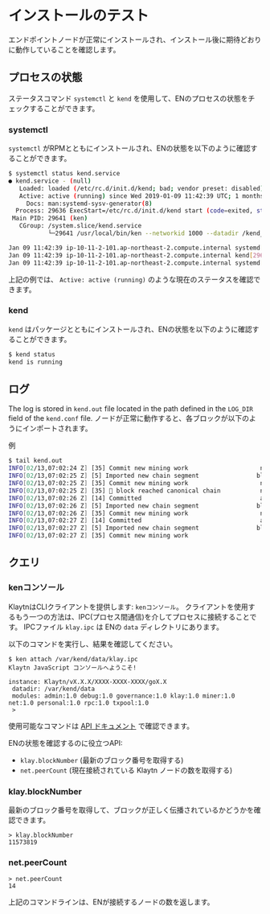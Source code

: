 # インストールのテスト <a id="testing-the-installation"></a>

エンドポイントノードが正常にインストールされ、インストール後に期待どおりに動作していることを確認します。

## プロセスの状態 <a id="process-status"></a>

ステータスコマンド `systemctl` と `kend` を使用して、ENのプロセスの状態をチェックすることができます。

### systemctl <a id="systemctl"></a>

`systemctl` がRPMとともにインストールされ、ENの状態を以下のように確認することができます。

```bash
$ systemctl status kend.service
● kend.service - (null)
   Loaded: loaded (/etc/rc.d/init.d/kend; bad; vendor preset: disabled)
   Active: active (running) since Wed 2019-01-09 11:42:39 UTC; 1 months 4 days ago
     Docs: man:systemd-sysv-generator(8)
  Process: 29636 ExecStart=/etc/rc.d/init.d/kend start (code=exited, status=0/SUCCESS)
 Main PID: 29641 (ken)
   CGroup: /system.slice/kend.service
           └─29641 /usr/local/bin/ken --networkid 1000 --datadir /kend_home --port 32323 --srvtype fasthttp --metrics --prometheus --verbosity 3 --txpool.global...

Jan 09 11:42:39 ip-10-11-2-101.ap-northeast-2.compute.internal systemd[1]: 開始 (null) ...
Jan 09 11:42:39 ip-10-11-2-101.ap-northeast-2.compute.internal kend[29636]: Starting kend: [ OK ]
Jan 09 11:42:39 ip-10-11-2-101.ap-northeast-2.compute.internal systemd[1]: Started (null).
```

上記の例では、 `Active: active (running)` のような現在のステータスを確認できます。

### kend <a id="kend"></a>

`kend` はパッケージとともにインストールされ、ENの状態を以下のように確認することができます。

```bash
$ kend status
kend is running
```

## ログ <a id="logs"></a>

The log is stored in `kend.out` file located in the path defined in the `LOG_DIR` field of the `kend.conf` file. ノードが正常に動作すると、各ブロックが以下のようにインポートされます。

例

```bash
$ tail kend.out
INFO[02/13,07:02:24 Z] [35] Commit new mining work                    number=11572924 txs=0 elapsed=488.336µs
INFO[02/13,07:02:25 Z] [5] Imported new chain segment                blocks=1 txs=0 mgas=0.000     elapsed=1.800ms   mgasps=0.000       number=11572924 hash=f46d09…ffb2dc cache=1.59mB
INFO[02/13,07:02:25 Z] [35] Commit new mining work                    number=11572925 txs=0 elapsed=460.485µs
INFO[02/13,07:02:25 Z] [35] 🔗 block reached canonical chain           number=11572919 hash=01e889…524f02
INFO[02/13,07:02:26 Z] [14] Committed                                 address=0x1d4E05BB72677cB8fa576149c945b57d13F855e4 hash=1fabd3…af66fe number=11572925
INFO[02/13,07:02:26 Z] [5] Imported new chain segment                blocks=1 txs=0 mgas=0.000     elapsed=1.777ms   mgasps=0.000       number=11572925 hash=1fabd3…af66fe cache=1.59mB
INFO[02/13,07:02:26 Z] [35] Commit new mining work                    number=11572926 txs=0 elapsed=458.665µs
INFO[02/13,07:02:27 Z] [14] Committed                                 address=0x1d4E05BB72677cB8fa576149c945b57d13F855e4 hash=60b9aa…94f648 number=11572926
INFO[02/13,07:02:27 Z] [5] Imported new chain segment                blocks=1 txs=0 mgas=0.000     elapsed=1.783ms   mgasps=0.000       number=11572926 hash=60b9aa…94f648 cache=1.59mB
INFO[02/13,07:02:27 Z] [35] Commit new mining work      
```

## クエリ <a id="queries"></a>

### kenコンソール <a id="ken-console"></a>

KlaytnはCLIクライアントを提供します: `kenコンソール`。 クライアントを使用するもう一つの方法は、IPC(プロセス間通信)を介してプロセスに接続することです。 IPCファイル `klay.ipc` は ENの `data` ディレクトリにあります。

以下のコマンドを実行し、結果を確認してください。

```text
$ ken attach /var/kend/data/klay.ipc
Klaytn JavaScript コンソールへようこそ!

instance: Klaytn/vX.X.X/XXXX-XXXX-XXXX/goX.X
 datadir: /var/kend/data
 modules: admin:1.0 debug:1.0 governance:1.0 klay:1.0 miner:1.0 net:1.0 personal:1.0 rpc:1.0 txpool:1.0
 >
```

使用可能なコマンドは [API ドキュメント](../../../dapp/json-rpc/README.md) で確認できます。

ENの状態を確認するのに役立つAPI:

* `klay.blockNumber` (最新のブロック番号を取得する)
* `net.peerCount` (現在接続されている Klaytn ノードの数を取得する)

### klay.blockNumber <a id="klay-blocknumber"></a>

最新のブロック番号を取得して、ブロックが正しく伝播されているかどうかを確認できます。

```text
> klay.blockNumber
11573819
```

### net.peerCount <a id="net-peercount"></a>

```text
> net.peerCount
14
```

上記のコマンドラインは、ENが接続するノードの数を返します。





